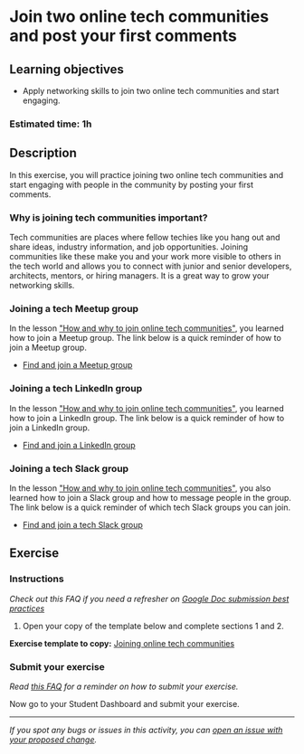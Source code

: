# Join two online tech communities and post your first comments

## Learning objectives

- Apply networking skills to join two online tech communities and start engaging.

### **Estimated time**: 1h

## Description

In this exercise, you will practice joining two online tech communities and start engaging with people in the community by posting your first comments.

### Why is joining tech communities important?

Tech communities are places where fellow techies like you hang out and share ideas, industry information, and job opportunities. Joining communities like these make you and your work more visible to others in the tech world and allows you to connect with junior and senior developers, architects, mentors, or hiring managers. It is a great way to grow your networking skills.

### Joining a tech Meetup group

In the lesson ["How and why to join online tech communities"](how-and-why-to-join-online-tech-communities.md), you learned how to join a Meetup group. The link below is a quick reminder of how to join a Meetup group.

- [Find and join a Meetup group](https://edu.gcfglobal.org/en/meetup/joining-a-meetup-group/1/)

### Joining a tech LinkedIn group

In the lesson ["How and why to join online tech communities"](how-and-why-to-join-online-tech-communities.md), you learned how to join a LinkedIn group. The link below is a quick reminder of how to join a LinkedIn group.

- [Find and join a LinkedIn group](https://www.linkedin.com/help/linkedin/answer/186/find-and-join-a-linkedin-group?lang=en)

### Joining a tech Slack group

In the lesson ["How and why to join online tech communities"](how-and-why-to-join-online-tech-communities.md), you also learned how to join a Slack group and how to message people in the group. The link below is a quick reminder of which tech Slack groups you can join.

- [Find and join a tech Slack group](https://microverse.zendesk.com/hc/en-us/articles/360051489133-How-to-use-Slack-channels-to-network-and-build-relationships)

## Exercise

### Instructions

*Check out this FAQ if you need a refresher on [Google Doc submission best practices](https://microverse.zendesk.com/hc/en-us/articles/360063156813)*

1. Open your copy of the template below and complete sections 1 and 2.

**Exercise template to copy:** [Joining online tech communities](https://docs.google.com/document/d/14i8o-Xu4Rm8T2brYAl-CvmY1E0FxdARTfrVL_6WenTA/edit)

### Submit your exercise

*Read [this FAQ](https://microverse.zendesk.com/hc/en-us/articles/360061344234) for a reminder on how to submit your exercise.*

Now go to your Student Dashboard and submit your exercise.

------

_If you spot any bugs or issues in this activity, you can [open an issue with your proposed change](https://github.com/microverseinc/curriculum-transversal-skills/blob/main/git-github/articles/open_issue.md)._
